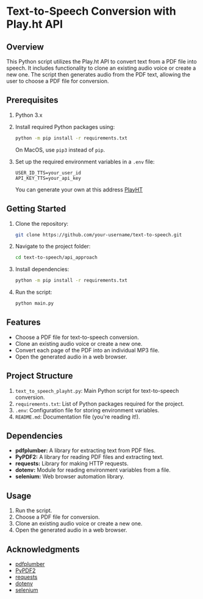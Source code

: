 # Text-to-Speech Conversion with Play.ht API

## Overview

This Python script utilizes the Play.ht API to convert text from a PDF file into speech. It includes functionality to clone an existing audio voice or create a new one. The script then generates audio from the PDF text, allowing the user to choose a PDF file for conversion.

## Prerequisites

1. Python 3.x
2. Install required Python packages using:

    ```bash
    python -m pip install -r requirements.txt
    ```

    On MacOS, use `pip3` instead of `pip`.

3. Set up the required environment variables in a `.env` file:

    ```env
    USER_ID_TTS=your_user_id
    API_KEY_TTS=your_api_key
    ```
    You can generate your own at this address [PlayHT](https://play.ht/studio/api-access)

## Getting Started

1. Clone the repository:

    ```bash
    git clone https://github.com/your-username/text-to-speech.git
    ```

2. Navigate to the project folder:

    ```bash
    cd text-to-speech/api_approach
    ```

3. Install dependencies:

    ```bash
    python -m pip install -r requirements.txt
    ```

4. Run the script:

    ```bash
    python main.py
    ```

## Features

- Choose a PDF file for text-to-speech conversion.
- Clone an existing audio voice or create a new one.
- Convert each page of the PDF into an individual MP3 file.
- Open the generated audio in a web browser.

## Project Structure

1. `text_to_speech_playht.py`: Main Python script for text-to-speech conversion.
2. `requirements.txt`: List of Python packages required for the project.
3. `.env`: Configuration file for storing environment variables.
4. `README.md`: Documentation file (you're reading it!).

## Dependencies

- **pdfplumber:** A library for extracting text from PDF files.
- **PyPDF2:** A library for reading PDF files and extracting text.
- **requests:** Library for making HTTP requests.
- **dotenv:** Module for reading environment variables from a file.
- **selenium:** Web browser automation library.

## Usage

1. Run the script.
2. Choose a PDF file for conversion.
3. Clone an existing audio voice or create a new one.
4. Open the generated audio in a web browser.


## Acknowledgments

- [pdfplumber](https://github.com/jsvine/pdfplumber)
- [PyPDF2](https://pypdf2.readthedocs.io/en/3.0.0/)
- [requests](https://docs.python-requests.org/en/latest/)
- [dotenv](https://pypi.org/project/python-dotenv/)
- [selenium](https://www.selenium.dev/)
